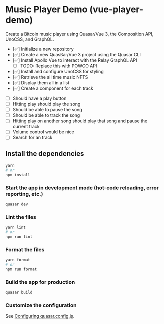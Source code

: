 # Music Player Demo (vue-player-demo)

Create a Bitcoin music player using Quasar/Vue 3, the Composition API, UnoCSS, and GraphQL.

- [✅] Initialize a new repository
- [✅] Create a new Quasßar/Vue 3 project using the Quasar CLI
- [✅] Install Apollo Vue to interact with the Relay GraphQL API
  - [ ] TODO: Replace this with POWCO API
- [✅] Install and configure UnoCSS for styling
- [✅] Retrieve the all time music NFTS
- [✅] Display them all in a list
- [✅] Create a component for each track
- [ ] Should have a play button
- [ ] Hitting play should play the song
- [ ] Should be able to pause the song
- [ ] Should be able to track the song
- [ ] Hitting play on another song should play that song and pause the current track
- [ ] Volume control would be nice
- [ ] Search for an track

## Install the dependencies

```bash
yarn
# or
npm install
```

### Start the app in development mode (hot-code reloading, error reporting, etc.)

```bash
quasar dev
```

### Lint the files

```bash
yarn lint
# or
npm run lint
```

### Format the files

```bash
yarn format
# or
npm run format
```

### Build the app for production

```bash
quasar build
```

### Customize the configuration

See [Configuring quasar.config.js](https://v2.quasar.dev/quasar-cli-vite/quasar-config-js).
